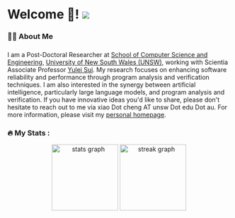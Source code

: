 <link rel="stylesheet" href="w3.css">

<h1 align="left">Welcome 👋! <img src="https://visitor-badge.laobi.icu/badge?page_id=jumormt.jumormt&"  /></h1>

<h3 align="left">👩‍💻  About Me</h3>

###



<p> I am a Post-Doctoral Researcher at <a href="https://www.unsw.edu.au/engineering/our-schools/computer-science-and-engineering">School of Computer Science and Engineering</a>, <a href="https://www.unsw.edu.au/homepage/">University of New South Wales (UNSW)</a>, working with Scientia Associate Professor <a href="https://yuleisui.github.io/">Yulei Sui</a>. My research focuses on enhancing software reliability and performance through program analysis and verification techniques. I am also interested in the synergy between artificial intelligence, particularly large language models, and program analysis and verification.
        If you have innovative ideas you'd like to share, please don't hesitate to reach out to me via xiao Dot cheng AT unsw Dot edu Dot au. For more information, please visit my <a href="https://jumormt.github.io/">personal homepage</a>.</p> 
        
###

<h3 align="left">🔥   My Stats :</h3>

<div align="center">
  <img src="https://github-readme-stats.vercel.app/api?username=jumormt&hide_title=false&hide_rank=true&show_icons=true&include_all_commits=true&count_private=true&disable_animations=false&theme=dark&locale=en&hide_border=false&order=1" height="150" alt="stats graph"  />
  <img src="https://streak-stats.demolab.com?user=jumormt&locale=en&mode=daily&theme=dark&hide_border=false&border_radius=5&order=3" height="150" alt="streak graph"  />
</div>
